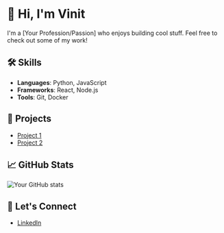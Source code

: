 # 👋 Hi, I'm Vinit

I'm a [Your Profession/Passion] who enjoys building cool stuff. Feel free to check out some of my work!

## 🛠️ Skills
- **Languages**: Python, JavaScript
- **Frameworks**: React, Node.js
- **Tools**: Git, Docker

## 🚀 Projects
- [Project 1](https://github.com/your-username/project-1)
- [Project 2](https://github.com/your-username/project-2)

## 📈 GitHub Stats
![Your GitHub stats](https://github-readme-stats.vercel.app/api?username=your-username&show_icons=true&count_private=true&hide_title=true)

## 🔗 Let's Connect
- [LinkedIn](https://www.linkedin.com/in/your-linkedin-profile)
